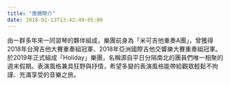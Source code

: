 ```yaml
---
title: "團體簡介"
date: 2018-02-13T13:42:49-05:00
---
```


由一群多年來一同習琴的夥伴組成，樂團前身為「米可吉他重奏A團」，曾獲得2018年台灣吉他大賽重奏組冠軍、2018年亞洲國際吉他交響樂大賽重奏組冠軍。
於2019年正式組成「Holiday」樂團，名稱源自平日分隔南北的團員們唯一相聚的週末假期。表演風格兼具狂野與抒情，希望多變的表演風格能帶給觀眾輕鬆不拘謹、充滿享受的音樂之旅。